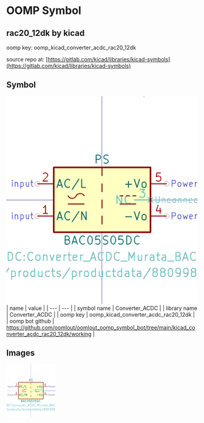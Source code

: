 # OOMP Symbol  
## rac20_12dk  by kicad  
  
oomp key: oomp_kicad_converter_acdc_rac20_12dk  
  
source repo at: [https://gitlab.com/kicad/libraries/kicad-symbols](https://gitlab.com/kicad/libraries/kicad-symbols)  
## Symbol  
  
[![working.png](working_600.png)](working.png)  
| name | value | 
| --- | --- | 
| symbol name | Converter_ACDC | 
| library name | Converter_ACDC | 
| oomp key | oomp_kicad_converter_acdc_rac20_12dk | 
| oomp bot github | https://github.com/oomlout/oomlout_oomp_symbol_bot/tree/main/kicad_converter_acdc_rac20_12dk/working | 
## Images  
  
[![working.png](working_140.png)](working.png)  
